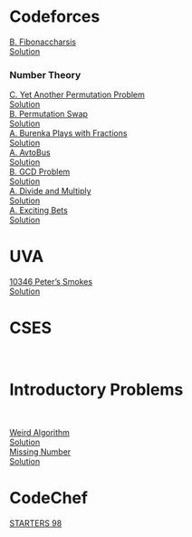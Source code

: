 <h1> Codeforces</h1>

[B. Fibonaccharsis](https://codeforces.com/contest/1853/problem/B)<br />
   [Solution](https://ideone.com/gBLFgK)<br/>
   
   <h3><b>Number Theory</b></h3>
   
   [C. Yet Another Permutation Problem](https://codeforces.com/contest/1858/problem/C)<br/>
   [Solution](https://ideone.com/OZslD1)<br/>
   [B. Permutation Swap](https://codeforces.com/problemset/problem/1828/B)<br/>
   [Solution](https://ideone.com/CcLuyu)<br/>
   [A. Burenka Plays with Fractions](https://codeforces.com/contest/1720/problem/A)<br/>
   [Solution](https://ideone.com/UpCTjJ)<br/>
   [A. AvtoBus](https://codeforces.com/contest/1679/problem/A)<br/>
   [Solution](https://ideone.com/pCOna9)<br/>
   [B. GCD Problem](https://codeforces.com/problemset/problem/1617/B)<br/>
   [Solution](https://ideone.com/7hY9bG)<br/>
   [A. Divide and Multiply](https://codeforces.com/problemset/problem/1609/A)<br/>
   [Solution](https://ideone.com/fq48C0)<br/>
   [A. Exciting Bets](https://codeforces.com/problemset/problem/1543/A)<br/>
   [Solution](https://ideone.com/FeAjow)</br>
   
   
   
   
   
   
   
   
   
   

   <h1>UVA</h1>

   [10346 Peter’s Smokes](https://onlinejudge.org/index.php?option=com_onlinejudge&Itemid=8&page=show_problem&problem=1287)<br/>
   [   Solution](https://ideone.com/yuxxGK)<br/>


   <h1>CSES</h1><br/>
   <h1>Introductory Problems</h1><br/>
   
   [Weird Algorithm](https://cses.fi/problemset/task/1068)<br/>
   [Solution](https://ideone.com/uMYFjT)<br/>
   [Missing Number](https://cses.fi/problemset/task/1083)<br/>
   [Solution](https://ideone.com/GsY5Cx)<br/>


   <h1>CodeChef</h1>
   
   [STARTERS 98](https://www.codechef.com/START98D?order=desc&sortBy=successful_submissions)<br/>
   
   


   
